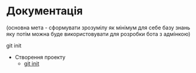 # Документація
(основна мета - сформувати зрозумілу як мінімум для себе базу знань яку потім можна буде використовувати для розробки бота з адмінкою)

git init
* Створення проекту
  * [git init](manual/DESC-GIT-INIT.md)